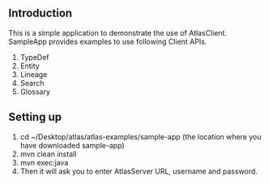 ## Introduction
This is a simple application to demonstrate the use of AtlasClient. SampleApp provides examples to use following Client APIs.
1. TypeDef
2. Entity
3. Lineage
4. Search
5. Glossary

## Setting up
1. cd ~/Desktop/atlas/atlas-examples/sample-app (the location where you have downloaded sample-app)
2. mvn clean install
3. mvn exec:java
4. Then it will ask you to enter AtlasServer URL, username and password.